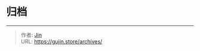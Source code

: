 # 归档




---

> 作者: [Jin](https://img.gujin.store/img/favicon.ico)  
> URL: https://gujin.store/archives/  

